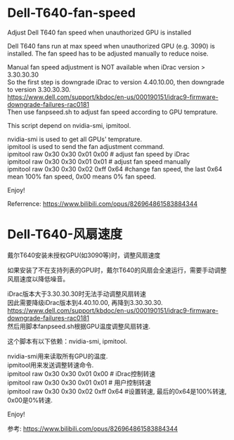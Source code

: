 # Dell-T640-fan-speed
Adjust Dell T640 fan speed when unauthorized GPU is installed

Dell T640 fans run at max speed when unauthorized GPU (e.g. 3090) is installed. The fan speed has to be adjusted manually to reduce noise.

Manual fan speed adjustment is NOT available when iDrac version > 3.30.30.30<br>
So the first step is downgrade iDrac to version 4.40.10.00, then downgrade to version 3.30.30.30.<br>
https://www.dell.com/support/kbdoc/en-us/000190151/idrac9-firmware-downgrade-failures-rac0181<br>
Then use fanpseed.sh to adjust fan speed according to GPU temprature.<br>

This script depend on nvidia-smi, ipmitool.

nvidia-smi is used to get all GPUs' temprature.<br>
ipmitool is used to send the fan adjustment command.<br>
ipmitool raw 0x30 0x30 0x01 0x00 # adjust fan speed by iDrac<br>
ipmitool raw 0x30 0x30 0x01 0x01 # adjust fan speed manually<br>
ipmitool raw 0x30 0x30 0x02 0xff 0x64 #change fan speed, the last 0x64 mean 100% fan speed, 0x00 means 0% fan speed.

Enjoy!

Referrence: https://www.bilibili.com/opus/826964861583884344

# Dell-T640-风扇速度
戴尔T640安装未授权GPU(如3090等)时，调整风扇速度

如果安装了不在支持列表的GPU时，戴尔T640的风扇会全速运行，需要手动调整风扇速度以降低噪音。

iDrac版本大于3.30.30.30时无法手动调整风扇转速<br>
因此需要降级iDrac版本到4.40.10.00, 再降到3.30.30.30.<br>
https://www.dell.com/support/kbdoc/en-us/000190151/idrac9-firmware-downgrade-failures-rac0181<br>
然后用脚本fanpseed.sh根据GPU温度调整风扇转速.<br>

这个脚本有以下依赖：nvidia-smi, ipmitool.

nvidia-smi用来读取所有GPU的温度.<br>
ipmitool用来发送调整转速命令.<br>
ipmitool raw 0x30 0x30 0x01 0x00 # iDrac控制转速<br>
ipmitool raw 0x30 0x30 0x01 0x01 # 用户控制转速<br>
ipmitool raw 0x30 0x30 0x02 0xff 0x64 #设置转速, 最后的0x64是100%转速, 0x00是0%转速.

Enjoy!

参考: https://www.bilibili.com/opus/826964861583884344
